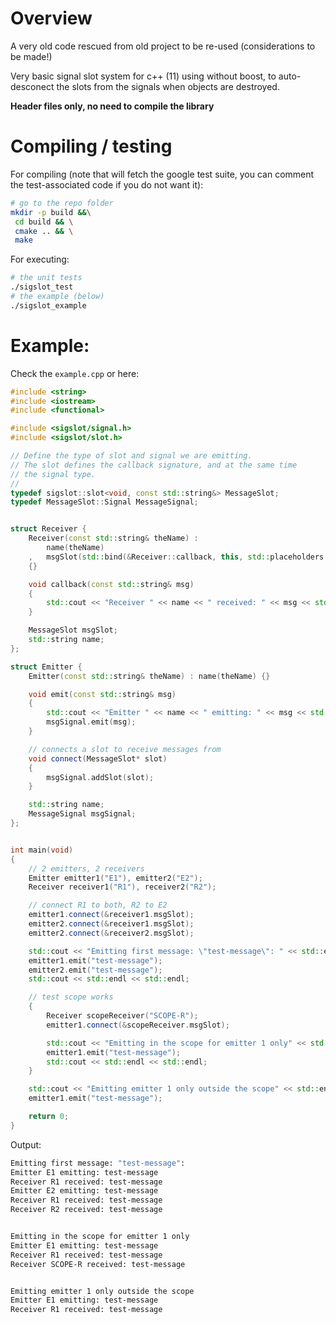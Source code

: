 # Overview
A very old code rescued from old project to be re-used (considerations to be made!)

Very basic signal slot system for c++ (11) using without boost, to auto-desconect the slots from the signals when objects
are destroyed.

**Header files only, no need to compile the library**

# Compiling / testing

For compiling (note that will fetch the google test suite, you can comment the test-associated code if you do not want it):

```bash
# go to the repo folder
mkdir -p build &&\
 cd build && \
 cmake .. && \
 make
```

For executing:

```bash
# the unit tests
./sigslot_test
# the example (below)
./sigslot_example
```

# Example:

Check the `example.cpp` or here:

```cpp
#include <string>
#include <iostream>
#include <functional>

#include <sigslot/signal.h>
#include <sigslot/slot.h>

// Define the type of slot and signal we are emitting. 
// The slot defines the callback signature, and at the same time
// the signal type.
//
typedef sigslot::slot<void, const std::string&> MessageSlot;
typedef MessageSlot::Signal MessageSignal;


struct Receiver {
    Receiver(const std::string& theName) : 
        name(theName)
    ,   msgSlot(std::bind(&Receiver::callback, this, std::placeholders::_1))
    {}

    void callback(const std::string& msg)
    {
        std::cout << "Receiver " << name << " received: " << msg << std::endl;
    }

    MessageSlot msgSlot;
    std::string name;
};

struct Emitter {
    Emitter(const std::string& theName) : name(theName) {}

    void emit(const std::string& msg)
    {
        std::cout << "Emitter " << name << " emitting: " << msg << std::endl;
        msgSignal.emit(msg);
    }

    // connects a slot to receive messages from
    void connect(MessageSlot* slot)
    {
        msgSignal.addSlot(slot);
    }

    std::string name;
    MessageSignal msgSignal;
};


int main(void)
{
    // 2 emitters, 2 receivers
    Emitter emitter1("E1"), emitter2("E2");
    Receiver receiver1("R1"), receiver2("R2");

    // connect R1 to both, R2 to E2
    emitter1.connect(&receiver1.msgSlot);
    emitter2.connect(&receiver1.msgSlot);
    emitter2.connect(&receiver2.msgSlot);

    std::cout << "Emitting first message: \"test-message\": " << std::endl;
    emitter1.emit("test-message");
    emitter2.emit("test-message");
    std::cout << std::endl << std::endl;

    // test scope works
    {
        Receiver scopeReceiver("SCOPE-R");
        emitter1.connect(&scopeReceiver.msgSlot);

        std::cout << "Emitting in the scope for emitter 1 only" << std::endl;
        emitter1.emit("test-message");
        std::cout << std::endl << std::endl;
    }

    std::cout << "Emitting emitter 1 only outside the scope" << std::endl;
    emitter1.emit("test-message");

    return 0;
}
```


Output:

```bash
Emitting first message: "test-message": 
Emitter E1 emitting: test-message
Receiver R1 received: test-message
Emitter E2 emitting: test-message
Receiver R1 received: test-message
Receiver R2 received: test-message


Emitting in the scope for emitter 1 only
Emitter E1 emitting: test-message
Receiver R1 received: test-message
Receiver SCOPE-R received: test-message


Emitting emitter 1 only outside the scope
Emitter E1 emitting: test-message
Receiver R1 received: test-message

```
